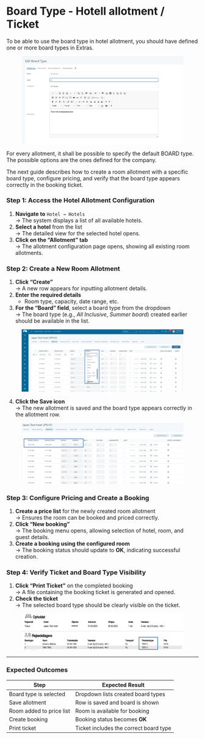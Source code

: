 # Board Type - Hotell allotment / Ticket

To be able to use the board type in hotel allotment, you should have defined one or more board types in Extras.&#x20;

<figure><img src="../.gitbook/assets/image (1) (1) (1) (1) (1) (1) (2).png" alt=""><figcaption></figcaption></figure>

For every allotment, it shall be possible to specify the default BOARD type. The possible options are the ones defined for the company.

The next guide describes how to create a room allotment with a specific board type, configure pricing, and verify that the board type appears correctly in the booking ticket.

### Step 1: Access the Hotel Allotment Configuration

1. **Navigate to** `Hotel → Hotels`\
   → The system displays a list of all available hotels.
2. **Select a hotel** from the list\
   → The detailed view for the selected hotel opens.
3. **Click on the “Allotment” tab**\
   → The allotment configuration page opens, showing all existing room allotments.

### Step 2: Create a New Room Allotment

1. **Click “Create”**\
   → A new row appears for inputting allotment details.
2. **Enter the required details**
   * Room type, capacity, date range, etc.
3. **For the “Board” field**, select a board type from the dropdown\
   → The board type (e.g., _All Inclusive_, _Summer board_) created earlier should be available in the list.

<figure><img src="../.gitbook/assets/image (5) (1) (1) (2) (1).png" alt=""><figcaption></figcaption></figure>

4. **Click the Save icon**\
   → The new allotment is saved and the board type appears correctly in the allotment row.

<figure><img src="../.gitbook/assets/image (6) (1) (1) (2).png" alt=""><figcaption></figcaption></figure>

### Step 3: Configure Pricing and Create a Booking

1. **Create a price list** for the newly created room allotment\
   → Ensures the room can be booked and priced correctly.
2. **Click “New booking”**\
   → The booking menu opens, allowing selection of hotel, room, and guest details.
3. **Create a booking using the configured room**\
   → The booking status should update to **OK**, indicating successful creation.

### Step 4: Verify Ticket and Board Type Visibility

1. **Click “Print Ticket”** on the completed booking\
   → A file containing the booking ticket is generated and opened.
2. **Check the ticket**\
   → The selected board type should be clearly visible on the ticket.

<figure><img src="../.gitbook/assets/image (7) (1) (1).png" alt=""><figcaption></figcaption></figure>

***

### Expected Outcomes

| Step                     | Expected Result                        |
| ------------------------ | -------------------------------------- |
| Board type is selected   | Dropdown lists created board types     |
| Save allotment           | Row is saved and board is shown        |
| Room added to price list | Room is available for booking          |
| Create booking           | Booking status becomes **OK**          |
| Print ticket             | Ticket includes the correct board type |
